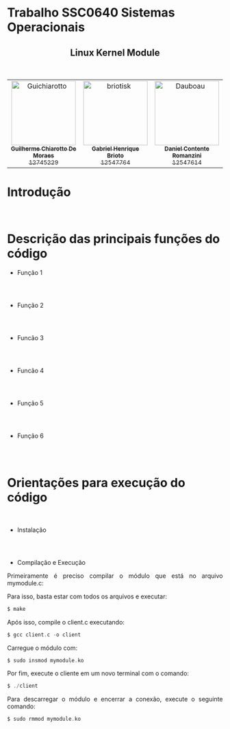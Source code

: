 # Trabalho SSC0640 Sistemas Operacionais
## <center>Linux Kernel Module
&nbsp;
<table>
<tr>
    <td align="center">
        <a href="https://github.com/Guichiarotto">
            <img src="https://avatars.githubusercontent.com/u/110139874?v=4" width="150;" alt="Guichiarotto"/>
            <br />
            <sub><b>Guilherme Chiarotto De Moraes</b></sub>
            <br />
            <sub>12745229</sub>
        </a>
    </td>
    <td align="center">
        <a href="https://github.com/briotisk">
            <img src="https://avatars.githubusercontent.com/u/86500240?v=4" width="150;" alt="briotisk"/>
            <br />
            <sub><b>Gabriel Henrique Brioto</b></sub>
            <br />
            <sub>12547764</sub>
        </a>
    </td>
    <td align="center">
        <a href="https://github.com/Dauboau">
            <img src="https://avatars.githubusercontent.com/u/86164187?v=4" width="150;" alt="Dauboau"/>
            <br />
            <sub><b>Daniel Contente Romanzini</b></sub>
            <br />
            <sub>12547614</sub>
        </a>
    </td>
</tr>
</table>

# Introdução
<p style="text-align: justify;"></p>

&nbsp;
# Descrição das principais funções do código

* Função 1
```c

```
<p style="text-align: justify;"></p>
<p style="text-align: justify;"></p>
<p style="text-align: justify;"></p>
<p style="text-align: justify;"></p>
<p style="text-align: justify;"></p>
&nbsp;

* Função 2
```c

```
<p style="text-align: justify;"></p>
&nbsp;

* Funcão 3
```c

```
<p style="text-align: justify;"></p>
&nbsp;

* Funcão 4
```c

```
<p style="text-align: justify;"></p>
&nbsp;

* Função 5
```c

```
<p style="text-align: justify;"></p>
&nbsp;

* Função 6
```c

```
<p style="text-align: justify;"></p>
&nbsp;

# Orientações para execução do código
<p style="text-align: justify;"></p>
&nbsp;

* Instalação
<p style="text-align: justify;"></p>

```c

```
&nbsp;

* Compilação e Execução
<p style="text-align: justify;">Primeiramente é preciso compilar o módulo que está no arquivo mymodule.c:</p>
<p style="text-align: justify;">Para isso, basta estar com todos os arquivos e executar:</p>

```c
$ make
```

<p style="text-align: justify;">Após isso, compile o client.c executando:</p>

```c
$ gcc client.c -o client
```

<p style="text-align: justify;">Carregue o módulo com:</p>

```c
$ sudo insmod mymodule.ko
```

<p style="text-align: justify;">Por fim, execute o cliente em um novo terminal com o comando:</p>

```c
$ ./client
```

<p style="text-align: justify;">Para descarregar o módulo e encerrar a conexão, execute o seguinte comando:</p>

```c
$ sudo rmmod mymodule.ko
```

&nbsp;
